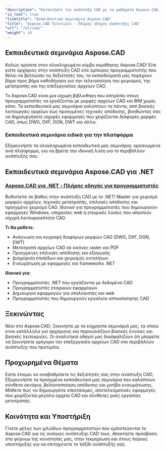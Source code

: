 ```yaml
---
"description": "Κατακτήστε την ανάπτυξη CAD με τα μαθήματα Aspose.CAD. Μάθετε να δημιουργείτε, να μετατρέπετε και να χειρίζεστε αρχεία CAD σε διαφορετικές πλατφόρμες και μορφές με ολοκληρωμένους οδηγούς και παραδείγματα."
"is_root": true
"linktitle": "Εκπαιδευτικά σεμινάρια Aspose.CAD"
"title": "Aspose.CAD Tutorials - Πλήρης οδηγός ανάπτυξης CAD"
"url": "/el/cad/"
"weight": 10
---
```


## Εκπαιδευτικά σεμινάρια Aspose.CAD

Καλώς ορίσατε στον ολοκληρωμένο κόμβο εκμάθησης Aspose.CAD! Είτε είστε αρχάριος στην ανάπτυξη CAD είτε έμπειρος προγραμματιστής που θέλει να βελτιώσει τις δεξιότητές του, τα εκπαιδεύματά μας παρέχουν βήμα προς βήμα καθοδήγηση για την τελειοποίηση του χειρισμού, της μετατροπής και της επεξεργασίας αρχείων CAD.

Το Aspose.CAD είναι μια ισχυρή βιβλιοθήκη που επιτρέπει στους προγραμματιστές να εργάζονται με μορφές αρχείων CAD και BIM χωρίς κόπο. Τα εκπαιδευτικά μας σεμινάρια καλύπτουν τα πάντα, από βασικές λειτουργίες αρχείων έως προηγμένες τεχνικές απόδοσης, βοηθώντας σας να δημιουργήσετε ισχυρές εφαρμογές που χειρίζονται διάφορες μορφές CAD, όπως DWG, DXF, DGN, DWT και άλλα.

### Εκπαιδευτικά σεμινάρια ειδικά για την πλατφόρμα

Εξερευνήστε τα ολοκληρωμένα εκπαιδευτικά μας σεμινάρια, οργανωμένα ανά πλατφόρμα, για να βρείτε την ιδανική λύση για το περιβάλλον ανάπτυξής σας:

## Εκπαιδευτικά σεμινάρια Aspose.CAD για .NET
### [Aspose.CAD για .NET - Πλήρης οδηγός για προγραμματιστές](./net/)
Βυθιστείτε σε βάθος στην ανάπτυξη CAD με το .NET! Master για χειρισμό μορφών αρχείων, τεχνικές μετατροπής, επιλογές απόδοσης και προηγμένο χειρισμό CAD. Ιδανικό για προγραμματιστές που δημιουργούν εφαρμογές Windows, υπηρεσίες web ή εταιρικές λύσεις που απαιτούν ισχυρή λειτουργικότητα CAD.

**Τι θα μάθετε:**
- Ανάγνωση και εγγραφή διαφόρων μορφών CAD (DWG, DXF, DGN, DWT)
- Μετατροπή αρχείων CAD σε εικόνες raster και PDF  
- Προηγμένες επιλογές απόδοσης και εξαγωγής
- Διαχείριση επιπέδων και χειρισμός οντοτήτων
- Ενσωμάτωση με εφαρμογές και frameworks .NET

**Ιδανικό για:**
- Προγραμματιστές .NET που εργάζονται με δεδομένα CAD
- Προγραμματιστές εταιρικών εφαρμογών
- Δημιουργοί εφαρμογών για υπολογιστές και web
- Προγραμματιστές που δημιουργούν εργαλεία οπτικοποίησης CAD


## Ξεκινώντας

Νέοι στο Aspose.CAD; Ξεκινήστε με τα εύχρηστα σεμινάριά μας, τα οποία είναι κατάλληλα για αρχάριους και παρουσιάζουν βασικές έννοιες και βασικές λειτουργίες. Οι αναλυτικοί οδηγοί μας διασφαλίζουν ότι μπορείτε να ξεκινήσετε γρήγορα την επεξεργασία αρχείων CAD στο περιβάλλον ανάπτυξης που προτιμάτε.

## Προχωρημένα Θέματα

Είστε έτοιμοι να αναβαθμίσετε τις δεξιότητές σας στην ανάπτυξη CAD; Εξερευνήστε τα προηγμένα εκπαιδευτικά μας σεμινάρια που καλύπτουν σύνθετα σενάρια, βελτιστοποίηση απόδοσης και μοτίβα ενσωμάτωσης. Μάθετε πώς να δημιουργείτε επεκτάσιμες, αποτελεσματικές εφαρμογές που χειρίζονται μεγάλα αρχεία CAD και σύνθετες ροές εργασίας μετατροπής.

## Κοινότητα και Υποστήριξη

Γίνετε μέλος των χιλιάδων προγραμματιστών που εμπιστεύονται το Aspose.CAD για τις ανάγκες ανάπτυξης CAD τους. Αποκτήστε πρόσβαση στα φόρουμ της κοινότητάς μας, στην τεκμηρίωση και στους πόρους υποστήριξης για να επιταχύνετε το ταξίδι ανάπτυξής σας.